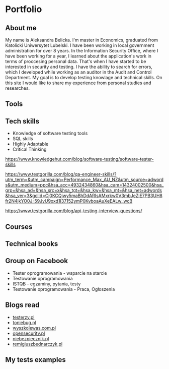 
# Portfolio

## About me
My name is Aleksandra Belicka. I'm master in Economics, graduated from Katolicki Uniwersytet Lubelski. I have been working in local government administration for over 8 years. In the Information Security Office, where I have been working for a year, I learned about the application's work in terms of proccesing personal data. That's when I have started to be interested in security and testing. I have the ability to search for errors, which I developed while working as an auditor in the Audit and Control Department. My goal is to develop testing knowlage and technical skills. On this site I would like to share my experience from personal studies and researches.


## Tools



## Tech skills
* Knowledge of software testing tools
* SQL skills
* Highly Adaptable 
* Critical Thinking

https://www.knowledgehut.com/blog/software-testing/software-tester-skills

https://www.testgorilla.com/blog/qa-engineer-skills/?utm_term=&utm_campaign=Performance_Max_AU_NZ&utm_source=adwords&utm_medium=ppc&hsa_acc=4932434860&hsa_cam=14324002500&hsa_grp=&hsa_ad=&hsa_src=x&hsa_tgt=&hsa_kw=&hsa_mt=&hsa_net=adwords&hsa_ver=3&gclid=Cj0KCQjwy5maBhDdARIsAMxrkw0V3mbJeZiE7PB3UH8fr2N4jkYO0J-59JvU9oxd1I37152ymP0KvboaAuXeEALw_wcB

https://www.testgorilla.com/blog/api-testing-interview-questions/

## Courses

## Technical books

## Group on Facebook

* Tester oprogramowania - wsparcie na starcie
* Testowanie oprogramowania
* ISTQB - egzaminy, pytania, testy
* Testowanie oprogramowania - Praca, Ogłoszenia

## Blogs read
* [testerzy.pl](https://testerzy.pl/)
* [toniebug.pl](https://www.toniebug.pl/)
* [wyszkolewas.com.pl](https://www.wyszkolewas.com.pl/blog/)
* [opensecurity.pl](https://opensecurity.pl/)
* [niebezpiecznik.pl](https://niebezpiecznik.pl/)
* [remigiuszbednarczyk.pl](https://remigiuszbednarczyk.pl)

## My tests examples 
